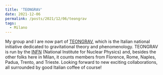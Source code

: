 ```yaml
---
title: 'TEONGRAV'
date: 2021-12-06
permalink: /posts/2021/12/06/teongrav
tags:
  - Milano
---
```


My group and I are now part of [TEONGRAV](<https://web.infn.it/CSN4/index.php/it/17-esperimenti/195-teongrav-home>), which is the Italian national initiative dedicated to gravitational theory and phenomenology. TEONGRAV is run by the [INFN](<https://home.infn.it/it/>) (National Institute for Nuclear Physics) and, besides the other folks here in Milan, it counts members from Florence, Rome, Naples, Padua, Trento, and Trieste. Looking forward to new exciting collaborations, all surrounded by good Italian coffee of course!


